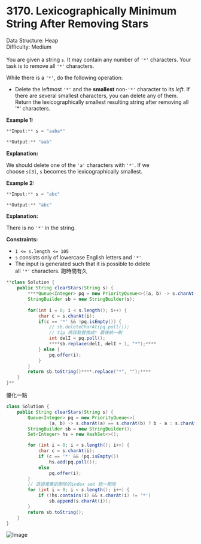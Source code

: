 # 3170. Lexicographically Minimum String After Removing Stars  

  Data Structure: Heap </br> Difficulty: Medium </br> </br>You are given a string `s`. It may contain any number of `'*'` characters. Your task is to remove all `'*'` characters.

While there is a `'*'`, do the following operation:

- Delete the leftmost `'*'` and the **smallest** non-`'*'` character to its *left*. If there are several smallest characters, you can delete any of them.
Return the lexicographically smallest resulting string after removing all '*' characters.

**Example 1:**

```java
**Input:** s = "aaba*"

**Output:** "aab"
```

**Explanation:**

We should delete one of the `'a'` characters with `'*'`. If we choose `s[3]`, `s` becomes the lexicographically smallest.

**Example 2:**

```java
**Input:** s = "abc"

**Output:** "abc"
```

**Explanation:**

There is no `'*'` in the string. 

**Constraints:**

- `1 <= s.length <= 105`
- `s` consists only of lowercase English letters and `'*'`.
- The input is generated such that it is possible to delete all `'*'` characters.
跑時間有久

```java
**class Solution {
    public String clearStars(String s) {
        ****Queue<Integer> pq = new PriorityQueue<>((a, b) -> s.charAt(a) == s.charAt(b) ? b - a : s.charAt(a) - s.charAt(b));****
        StringBuilder sb = new StringBuilder(s);
        
        for(int i = 0; i < s.length(); i++) {
            char c = s.charAt(i);
            if(c == '*' && !pq.isEmpty()) {
                // sb.deleteCharAt(pq.poll()); 
                // tip 將該點替換成* 最後統一刪
                int delI = pq.poll();
                ****sb.replace(delI, delI + 1, "*");****
            } else {
                pq.offer(i);
            } 
        }
        return sb.toString()****.replace("*", "");****
    }
}**
```

優化一點

```java
class Solution {
    public String clearStars(String s) {
        Queue<Integer> pq = new PriorityQueue<>(
                (a, b) -> s.charAt(a) == s.charAt(b) ? b - a : s.charAt(a) - s.charAt(b));
        StringBuilder sb = new StringBuilder();
        Set<Integer> hs = new HashSet<>();

        for (int i = 0; i < s.length(); i++) {
            char c = s.charAt(i);
            if (c == '*' && !pq.isEmpty()) 
                hs.add(pq.poll());
            else 
                pq.offer(i);
        }
        // 透過蒐集欲刪除的index set 統一刪除
        for (int i = 0; i < s.length(); i++) {
            if (!hs.contains(i) && s.charAt(i) != '*')
                sb.append(s.charAt(i));
        }
        return sb.toString();
    }
}
```

![Image](https://prod-files-secure.s3.us-west-2.amazonaws.com/81bfe8e8-c2fe-4d29-8949-0ba3cf293f0f/257c3c94-b229-4eaa-872c-b2d6343910d8/Untitled.png?X-Amz-Algorithm=AWS4-HMAC-SHA256&X-Amz-Content-Sha256=UNSIGNED-PAYLOAD&X-Amz-Credential=ASIAZI2LB466QEWTG3C6%2F20250607%2Fus-west-2%2Fs3%2Faws4_request&X-Amz-Date=20250607T034512Z&X-Amz-Expires=3600&X-Amz-Security-Token=IQoJb3JpZ2luX2VjEJL%2F%2F%2F%2F%2F%2F%2F%2F%2F%2FwEaCXVzLXdlc3QtMiJGMEQCIE0alzdQKNbCyedXVFz6HmbVpj50DBDIYzSl%2Fg6PBpHEAiAkYkSoZp2TOP%2Bf6cN2TlWcBUzWCwv0cHqGrvgOR%2Fbn7ir%2FAwhrEAAaDDYzNzQyMzE4MzgwNSIMMoXqc9TU8nDAX%2FaKKtwDK%2FEC%2FIl%2FYAn1Tn4pqIO7CSMYkeVB7D22uc773GjOBQq0klqfZKXjoBFDHP8DnP0pvmJ%2BxT43erJpa%2B8xMsx1VeX6xYQgRlHKR2nYLiKo6K2zUp9xR9hqC06JbGF%2B5pEA98lA%2FX%2B%2BO%2BHCFI49iNaK8Hls8m2HqUF2N8KvTQoVS3t19EkLj1tXnKMS9FG7yX7FjX07XFW6Z5JxsD87h%2BPKVzi5KdJM6jXKhv%2B5%2FCNiA5LfqMRMzcPcqmyjRInlzk%2FyNfFJC22ExSxldUAjgbD81Pu2vO1ocdKtMJy6sVyL9B8ZrazMvx5G5I0Ws9kfbG9OwwHIuEarQ6SdqBsIPLxYG8bb96t4tYFHbOS20uwnjUXs7yqSTV8YBJ8NULJ9MhEiOeAvgQwX0QYM5m%2FXaDLmHsMxXgp%2FBnrxwKxCCjyLYWufDMVLIf0ty59UyZrfBPGo6r8LSceFKc7GK263o8BjdKBIn6uC9PD8651zqWXUb2PzxAiUZJu4jPSPs9Eh83YjSYTJM%2F78Tx8raa5lzebDLcxUICiov3hDJpomewk1tbHCpZGNyXrkYWDXJvM%2Fi9HeMuB%2BE5%2FQtLU3w2GfKqZFlJ4lDQWffINUvd8wEPCFv5EtmBW3shx0jiIoXfww%2B8COwgY6pgEzw7CH8rislL8KUPw8J%2F%2FDLe8MqaExOIaq2erdkWz2KeHJs6LG9HIAkZxOmNhlM7%2FfIn265Qu1F0OwU%2BO203TPiYe4EygLf63Emk3VRCkhyskOamt7so7nK2crraXfPItsHUFmtSUEMCTETPvWe9bjmwcFr9nSklvEydAwZmWPxZrAq1sBLceu999XSwKj%2FV3DAVzzrEyN00KTlgVzu0T7YEwT5Nng&X-Amz-Signature=61ff3514a898a7f4c9aafc44c1d81067370f8bacf29b7622345eaf151e4a44f5&X-Amz-SignedHeaders=host&x-id=GetObject)


